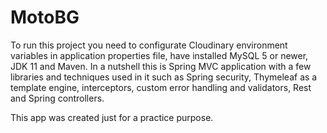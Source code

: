# MotoBG
To run this project you need to  configurate Cloudinary environment variables in application properties file, have installed MySQL 5 or newer, JDK 11 and Maven. 
In a nutshell this is Spring MVC application with a few libraries and techniques used in it such as Spring security, Thymeleaf as a template engine, interceptors, custom error handling and validators, Rest and Spring controllers.

This app was created just for a practice purpose.
